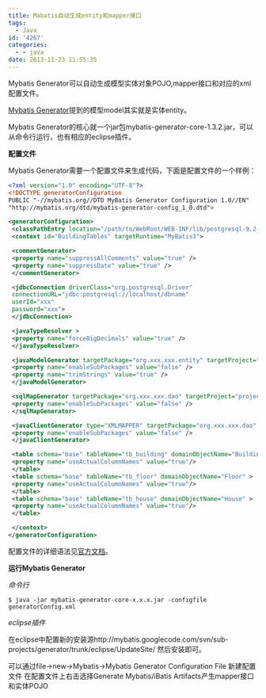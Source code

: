 ```yaml
---
title: Mabatis自动生成entity和mapper接口
tags:
  - Java
id: '4267'
categories:
  - - java
date: 2013-11-23 11:55:35
---
```


Mybatis Generator可以自动生成模型实体对象POJO,mapper接口和对应的xml配置文件。
<!-- more -->
[Mybatis Generator](http://mybatis.org/generator/)提到的模型model其实就是实体entity。


Mybatis Generator的核心就一个jar包mybatis-generator-core-1.3.2.jar，可以从命令行运行，也有相应的eclipse插件。

**配置文件**

Mybatis Generator需要一个配置文件来生成代码，下面是配置文件的一个样例：
```xml
<?xml version="1.0" encoding="UTF-8"?>
<!DOCTYPE generatorConfiguration
PUBLIC "-//mybatis.org//DTD MyBatis Generator Configuration 1.0//EN"
"http://mybatis.org/dtd/mybatis-generator-config_1_0.dtd">

<generatorConfiguration>
 <classPathEntry location="/path/to/WebRoot/WEB-INF/lib/postgresql-9.2-1003.jdbc4.jar" />
 <context id="BuildingTables" targetRuntime="MyBatis3">

 <commentGenerator>
 <property name="suppressAllComments" value="true" />
 <property name="suppressDate" value="true" />
 </commentGenerator>

 <jdbcConnection driverClass="org.postgresql.Driver"
 connectionURL="jdbc:postgresql://localhost/dbname"
 userId="xxx"
 password="xxx">
 </jdbcConnection>

 <javaTypeResolver >
 <property name="forceBigDecimals" value="true" />
 </javaTypeResolver>

 <javaModelGenerator targetPackage="org.xxx.xxx.entity" targetProject="project_name/src/main">
 <property name="enableSubPackages" value="false" />
 <property name="trimStrings" value="true" />
 </javaModelGenerator>

 <sqlMapGenerator targetPackage="org.xxx.xxx.dao" targetProject="project_name/src/main">
 <property name="enableSubPackages" value="false" />
 </sqlMapGenerator>

 <javaClientGenerator type="XMLMAPPER" targetPackage="org.xxx.xxx.dao" targetProject="project_name/src/main">
 <property name="enableSubPackages" value="false" />
 </javaClientGenerator>

 <table schema="base" tableName="tb_building" domainObjectName="Building" >
 <property name="useActualColumnNames" value="true"/>
 </table>
 <table schema="base" tableName="tb_floor" domainObjectName="Floor" >
 <property name="useActualColumnNames" value="true"/>
 </table>
 <table schema="base" tableName="tb_house" domainObjectName="House" >
 <property name="useActualColumnNames" value="true"/>
 </table>

 </context>
</generatorConfiguration>
```

配置文件的详细语法见[官方文档](http://mybatis.org/generator/)。

**运行Mybatis Generator**

_命令行_

`$ java -jar mybatis-generator-core-x.x.x.jar -configfile generatorConfig.xml`

_eclipse插件_

在eclipse中配置新的安装源http://mybatis.googlecode.com/svn/sub-projects/generator/trunk/eclipse/UpdateSite/
然后安装即可。

可以通过file->new->Mybatis->Mybatis Generator Configuration File 新建配置文件
在配置文件上右击选择Generate Mybatis/iBatis Artifacts产生mapper接口和实体POJO
